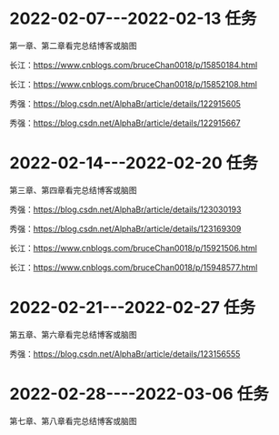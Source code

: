 # 2022-02-07---2022-02-13 任务

第一章、第二章看完总结博客或脑图

长江：https://www.cnblogs.com/bruceChan0018/p/15850184.html

长江：https://www.cnblogs.com/bruceChan0018/p/15852108.html

秀强：https://blog.csdn.net/AlphaBr/article/details/122915605

秀强：https://blog.csdn.net/AlphaBr/article/details/122915667

# 2022-02-14---2022-02-20 任务

第三章、第四章看完总结博客或脑图

秀强：https://blog.csdn.net/AlphaBr/article/details/123030193

秀强：https://blog.csdn.net/AlphaBr/article/details/123169309

长江：https://www.cnblogs.com/bruceChan0018/p/15921506.html

长江：https://www.cnblogs.com/bruceChan0018/p/15948577.html

# 2022-02-21---2022-02-27 任务

第五章、第六章看完总结博客或脑图

秀强：https://blog.csdn.net/AlphaBr/article/details/123156555

# 2022-02-28----2022-03-06 任务

第七章、第八章看完总结博客或脑图
